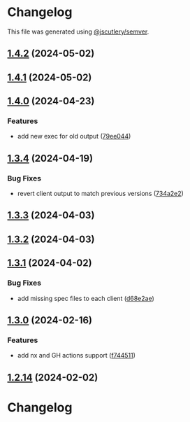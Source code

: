 # Changelog

This file was generated using [@jscutlery/semver](https://github.com/jscutlery/semver).

## [1.4.2](https://github.com/RedHatInsights/javascript-clients/compare/@redhat-cloud-services/host-inventory-client-1.4.1...@redhat-cloud-services/host-inventory-client-1.4.2) (2024-05-02)

## [1.4.1](https://github.com/RedHatInsights/javascript-clients/compare/@redhat-cloud-services/host-inventory-client-1.4.0...@redhat-cloud-services/host-inventory-client-1.4.1) (2024-05-02)

## [1.4.0](https://github.com/RedHatInsights/javascript-clients/compare/@redhat-cloud-services/host-inventory-client-1.3.4...@redhat-cloud-services/host-inventory-client-1.4.0) (2024-04-23)


### Features

* add new exec for old output ([79ee044](https://github.com/RedHatInsights/javascript-clients/commit/79ee044c77d216c71a5040405017a0a1d422cf90))

## [1.3.4](https://github.com/RedHatInsights/javascript-clients/compare/@redhat-cloud-services/host-inventory-client-1.3.3...@redhat-cloud-services/host-inventory-client-1.3.4) (2024-04-19)


### Bug Fixes

* revert client output to match previous versions ([734a2e2](https://github.com/RedHatInsights/javascript-clients/commit/734a2e22d1464892ca1fb3114b366435c90d1110))

## [1.3.3](https://github.com/RedHatInsights/javascript-clients/compare/@redhat-cloud-services/host-inventory-client-1.3.2...@redhat-cloud-services/host-inventory-client-1.3.3) (2024-04-03)

## [1.3.2](https://github.com/Hyperkid123/javascript-clients/compare/@redhat-cloud-services/host-inventory-client-1.3.1...@redhat-cloud-services/host-inventory-client-1.3.2) (2024-04-03)

## [1.3.1](https://github.com/RedHatInsights/javascript-clients/compare/@redhat-cloud-services/host-inventory-client-1.3.0...@redhat-cloud-services/host-inventory-client-1.3.1) (2024-04-02)


### Bug Fixes

* add missing spec files to each client ([d68e2ae](https://github.com/RedHatInsights/javascript-clients/commit/d68e2ae5d7d21f03cb60181c19ea12f18e9989b6))

## [1.3.0](https://github.com/RedHatInsights/javascript-clients/compare/@redhat-cloud-services/host-inventory-client-1.2.13...@redhat-cloud-services/host-inventory-client-1.3.0) (2024-02-16)


### Features

* add nx and GH actions support ([f744511](https://github.com/RedHatInsights/javascript-clients/commit/f744511308bf530dd53724792939e133c8d7cf22))

## [1.2.14](https://github.com/RedHatInsights/javascript-clients/compare/@redhat-cloud-services/host-inventory-client-1.2.13...@redhat-cloud-services/host-inventory-client-1.2.14) (2024-02-02)

# Changelog